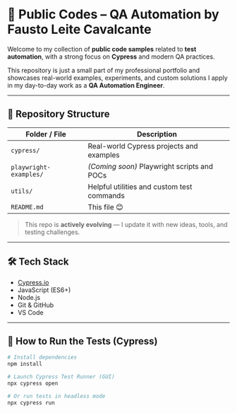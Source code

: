 # 🧪 Public Codes – QA Automation by Fausto Leite Cavalcante

Welcome to my collection of **public code samples** related to **test automation**, with a strong focus on **Cypress** and modern QA practices.

This repository is just a small part of my professional portfolio and showcases real-world examples, experiments, and custom solutions I apply in my day-to-day work as a **QA Automation Engineer**.

---

## 📂 Repository Structure

| Folder / File            | Description |
|--------------------------|-------------|
| `cypress/`               | Real-world Cypress projects and examples |
| `playwright-examples/`   | *(Coming soon)* Playwright scripts and POCs |
| `utils/`                 | Helpful utilities and custom test commands |
| `README.md`              | This file 😊 |

> This repo is **actively evolving** — I update it with new ideas, tools, and testing challenges.

---

## 🛠️ Tech Stack

- [Cypress.io](https://www.cypress.io/)
- JavaScript (ES6+)
- Node.js
- Git & GitHub
- VS Code

---

## 📌 How to Run the Tests (Cypress)

```bash
# Install dependencies
npm install

# Launch Cypress Test Runner (GUI)
npx cypress open

# Or run tests in headless mode
npx cypress run
